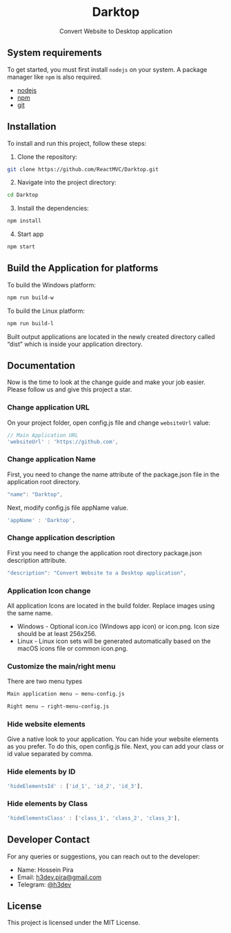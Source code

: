 <h1 align="center">
Darktop
</h1>
<p align="center">
Convert Website to Desktop application
</p>

## System requirements
To get started, you must first install `nodejs` on your system. A package manager like `npm` is also required.
- [nodejs](https://nodejs.org)
- [npm](https://www.npmjs.com)
- [git](https://git-scm.com)


## Installation

To install and run this project, follow these steps:

1. Clone the repository:

```bash
git clone https://github.com/ReactMVC/Darktop.git
```

2. Navigate into the project directory:

```bash
cd Darktop
```

3. Install the dependencies:

```bash
npm install
```

4. Start app

```bash
npm start
```

## Build the Application for platforms

To build the Windows platform:
```bash
npm run build-w
```
To build the Linux platform:
```bash
npm run build-l
```

Built output applications are located in the newly created directory called “dist” which is inside your application directory.

## Documentation
Now is the time to look at the change guide and make your job easier. Please follow us and give this project a star.

### Change application URL
On your project folder, open config.js file and change `websiteUrl` value:
```javascript
// Main Application URL
'websiteUrl' : 'https://github.com',
```

### Change application Name
First, you need to change the name attribute of the package.json file in the application root directory.
```javascript
"name": "Darktop",
```
Next, modify config.js file appName value.
```javascript
'appName' : 'Darktop',
```

### Change application description
First you need to change the application root directory package.json description attribute.
```javascript
"description": "Convert Website to a Desktop application",
```

### Application Icon change
All application Icons are located in the build folder. Replace images using the same name.
- Windows - Optional icon.ico (Windows app icon) or icon.png. Icon size should be at least 256x256.
- Linux - Linux icon sets will be generated automatically based on the macOS icons file or common icon.png.

### Customize the main/right menu
There are two menu types
```bash
Main application menu – menu-config.js
```
```bash
Right menu – right-menu-config.js
```


### Hide website elements
Give a native look to your application. You can hide your website elements as you prefer. To do this, open config.js file.
Next, you can add your class or id value separated by comma.

### Hide elements by ID
```javascript
'hideElementsId' : ['id_1', 'id_2', 'id_3'],
```

### Hide elements by Class
```javascript
'hideElementsClass' : ['class_1', 'class_2', 'class_3'],
```

## Developer Contact

For any queries or suggestions, you can reach out to the developer:

- Name: Hossein Pira
- Email: h3dev.pira@gmail.com
- Telegram: [@h3dev](https://t.me/h3dev)

## License

This project is licensed under the MIT License.
